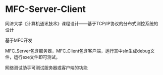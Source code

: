 # MFC-Server-Client
同济大学《计算机通讯技术》课程设计——基于TCP/IP协议的分布式测控系统的设计

基于MFC开发

MFC_Server包含服务器，MFC_Client包含客户端，运行其中sln生成debug文件，运行exe文件即可测试。

网络测试助手可测试服务器或客户端的功能


